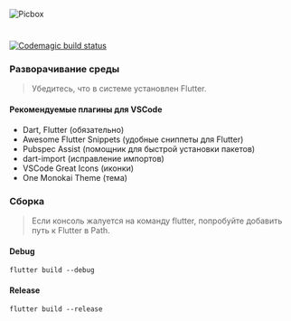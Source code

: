 ![Picbox](https://user-images.githubusercontent.com/25152332/71856627-9b5e7100-30f5-11ea-8050-4a883f518222.png)
#
[![Codemagic build status](https://api.codemagic.io/apps/5e14831e3b8972707f8b2dd9/5e14831e3b8972707f8b2dd8/status_badge.svg)](https://codemagic.io/apps/5e14831e3b8972707f8b2dd9/5e14831e3b8972707f8b2dd8/latest_build)

### Разворачивание среды
> Убедитесь, что в системе установлен Flutter.

#### Рекомендуемые плагины для VSCode
- Dart, Flutter (обязательно) 
- Awesome Flutter Snippets (удобные сниппеты для Flutter)
- Pubspec Assist (помощник для быстрой установки пакетов)
- dart-import (исправление импортов)
- VSCode Great Icons (иконки)
- One Monokai Theme (тема)

### Сборка
> Если консоль жалуется на команду flutter, попробуйте добавить путь к Flutter в Path.

#### Debug
```shell
flutter build --debug
```

#### Release
```shell
flutter build --release
```
